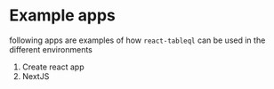 # Example apps

following apps are examples of how `react-tableql` can be used in the different environments

1. Create react app
2. NextJS

